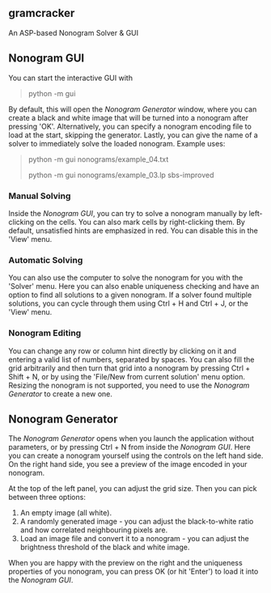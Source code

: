 ## gramcracker
An ASP-based Nonogram Solver & GUI

## Nonogram GUI
You can start the interactive GUI with 
> python -m gui

By default, this will open the _Nonogram Generator_ window, where you can create a black and white image that will be turned into a nonogram after pressing 'OK'.
Alternatively, you can specify a nonogram encoding file to load at the start, skipping the generator. Lastly, you can give the name of a solver to immediately solve the loaded nonogram. 
Example uses:
> python -m gui nonograms/example_04.txt
> 
> python -m gui nonograms/example_03.lp sbs-improved

### Manual Solving
Inside the _Nonogram GUI_, you can try to solve a nonogram manually by left-clicking on the cells. You can also mark cells by right-clicking them. 
By default, unsatisfied hints are emphasized in red. You can disable this in the 'View' menu.

### Automatic Solving
You can also use the computer to solve the nonogram for you with the 'Solver' menu. Here you can also enable uniqueness checking and have an option to find all solutions to a given nonogram.
If a solver found multiple solutions, you can cycle through them using Ctrl + H and Ctrl + J, or the 'View' menu.

### Nonogram Editing
You can change any row or column hint directly by clicking on it and entering a valid list of numbers, separated by spaces.
You can also fill the grid arbitrarily and then turn that grid into a nonogram by pressing Ctrl + Shift + N, or by using the 'File/New from current solution' menu option.
Resizing the nonogram is not supported, you need to use the _Nonogram Generator_ to create a new one. 

## Nonogram Generator
The _Nonogram Generator_ opens when you launch the application without parameters, or by pressing Ctrl + N from inside the _Nonogram GUI_.
Here you can create a nonogram yourself using the controls on the left hand side.
On the right hand side, you see a preview of the image encoded in your nonogram.

At the top of the left panel, you can adjust the grid size.
Then you can pick between three options:
1. An empty image (all white).
2. A randomly generated image - you can adjust the black-to-white ratio and how correlated neighbouring pixels are.
3. Load an image file and convert it to a nonogram - you can adjust the brightness threshold of the black and white image.

When you are happy with the preview on the right and the uniqueness properties of you nonogram, you can press OK (or hit 'Enter') to load it into the _Nonogram GUI_.

